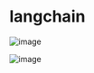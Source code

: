 # langchain

![image](https://github.com/angshu-min-js/langchain/assets/11472556/17ade3a9-41ab-4a00-9989-ecf6268ba35a)

![image](https://github.com/angshu-min-js/langchain/assets/11472556/a2714acd-226d-4c1f-befe-198577b2f700)

